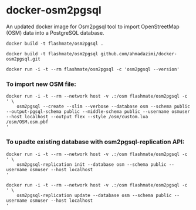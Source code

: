 # docker-osm2pgsql
An updated docker image for Osm2pgsql tool to import OpenStreetMap (OSM) data into a PostgreSQL database.

`docker build -t flashmate/osm2pgsql .`

`docker build -t flashmate/osm2pgsql github.com/ahmadazimi/docker-osm2pgsql.git`

`docker run -i -t --rm flashmate/osm2pgsql -c 'osm2pgsql --version'`

### To import new OSM file:
```
docker run -i -t --rm --network host -v .:/osm flashmate/osm2pgsql -c ' \
    osm2pgsql --create --slim --verbose --database osm --schema public --output-pgsql-schema public --middle-schema public --username osmuser --host localhost --output flex --style /osm/custom.lua /osm/OSM.osm.pbf
'
```

### To upadte existing database with osm2pgsql-replication API:
```
docker run -i -t --rm --network host -v .:/osm flashmate/osm2pgsql -c ' \
    osm2pgsql-replication init --database osm --schema public --username osmuser --host localhost
'
```
```
docker run -i -t --rm --network host -v .:/osm flashmate/osm2pgsql -c ' \
    osm2pgsql-replication update --database osm --schema public --username osmuser --host localhost
'
```
